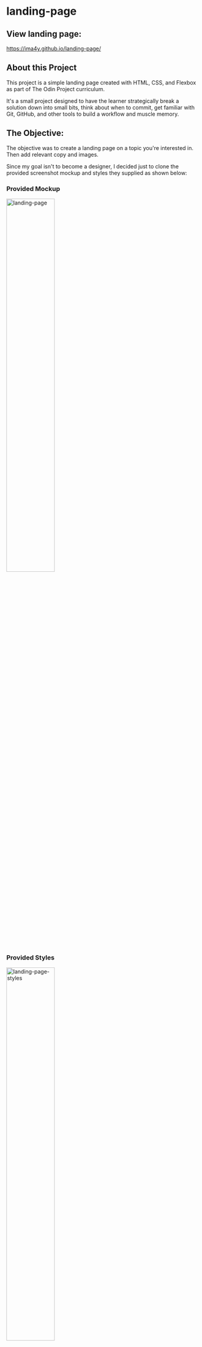 # landing-page

## View landing page: 

https://ima4y.github.io/landing-page/

## About this Project

This project is a simple landing page created with HTML, CSS, and Flexbox as part of The Odin Project curriculum. 

It's a small project designed to have the learner strategically break a solution down into small bits, think about when to commit, get familiar with Git, GitHub, and other tools to build a workflow and muscle memory. 

## The Objective:

The objective was to create a landing page on a topic you're interested in. Then add relevant copy and images. 

Since my goal isn't to become a designer, I decided just to clone the provided screenshot mockup and styles they supplied as shown below:

### Provided Mockup 

<img src="https://github.com/ima4y/landing-page/blob/main/mockups/landing-page-mockup.png" alt="landing-page" width="50%"/>


### Provided Styles

<img src="https://github.com/ima4y/landing-page/blob/main/mockups/top-landing-page-colors-and-stuff.png" alt="landing-page-styles" width="50%"/>

## Tools used

- Git
- Visual Studio Code
- Terminal (Bash)
- GitHub
- Chrome's Browser Dev Tools

## Learning outcomes

- Learning to commit early & often. 
- Becoming familiar with real-world tools. 
- Breaking a large project into small chunks.
